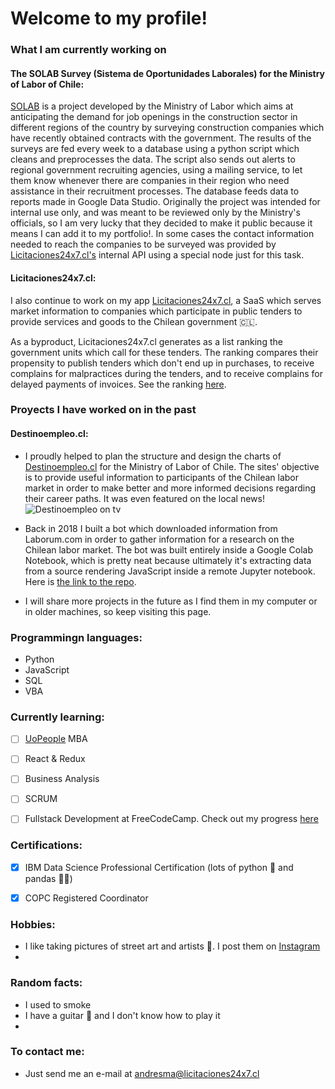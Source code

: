 <!--
**andresmascl/andresmascl** is a ✨ _special_ ✨ repository because its `README.md` (this file) appears on your GitHub profile.

Here are some ideas to get you started:

- 🔭 I’m currently working on ...
- 🌱 I’m currently learning ...
- 👯 I’m looking to collaborate on ...
- 🤔 I’m looking for help with ...
- 💬 Ask me about ...
- 📫 How to reach me: ...
- 😄 Pronouns: ...
- ⚡ Fun fact: ...
-->

# Welcome to my profile!




### What I am currently working on
#### The SOLAB Survey (Sistema de Oportunidades Laborales) for the Ministry of Labor of Chile:
[SOLAB](https://solab.observatorionacional.cl/) is a project developed by the Ministry of Labor which aims at anticipating the demand for job openings in the construction sector in different regions of the country by surveying construction companies which have recently obtained contracts with the government.  The results of the surveys are fed every week to a database using a python script which cleans and preprocesses the data.  The script also sends out alerts to regional government recruiting agencies, using a mailing service, to let them know whenever there are companies in their region who need assistance in their recruitment processes.  The database feeds data to reports made in Google Data Studio.  Originally the project was intended for internal use only, and was meant to be reviewed only by the Ministry's officials, so I am very lucky that they decided to make it public because it means I can add it to my portfolio!.  In some cases the contact information needed to reach the companies to be surveyed was provided by [Licitaciones24x7.cl's](https://licitaciones24x7.cl) internal API using a special node just for this task.

#### Licitaciones24x7.cl:
I also continue to work on my app [Licitaciones24x7.cl](https://licitaciones24x7.cl), a SaaS which serves market information to companies which participate in public tenders to provide services and goods to the Chilean government :chile:.

As a byproduct, Licitaciones24x7.cl generates as a list ranking the government units which call for these tenders.  The ranking compares their propensity to publish tenders which don't end up in purchases, to receive complains for malpractices during the tenders, and to receive complains for delayed payments of invoices.  See the ranking [here](https://info.licitaciones24x7.cl/demandantes-del-estado).


### Proyects I have worked on in the past
#### Destinoempleo.cl:
- I proudly helped to plan the structure and design the charts of [Destinoempleo.cl](https://destinoempleo.cl) for the Ministry of Labor of Chile.  The sites' objective is to provide useful information to participants of the Chilean labor market in order to make better and more informed decisions regarding their career paths.  It was even featured on the local news! ![Destinoempleo on tv](https://i.imgur.com/KEptQrp.jpg)

- Back in 2018 I built a bot which downloaded information from Laborum.com in order to gather information for a research on the Chilean labor market.  The bot was built entirely inside a Google Colab Notebook, which is pretty neat because ultimately it's extracting data from a source rendering JavaScript inside a remote Jupyter notebook.  Here is [the link to the repo](https://github.com/andresmascl/LaborumSpyder).

- I will share more projects in the future as I find them in my computer or in older machines, so keep visiting this page.

### Programmingn languages:
- Python
- JavaScript
- SQL
- VBA

### Currently learning:
- [ ] [UoPeople](https://uopeople.edu) MBA
- [ ] React & Redux
- [ ] Business Analysis
- [ ] SCRUM
- [ ] Fullstack Development at FreeCodeCamp.  Check out my progress [here](https://www.freecodecamp.org/andresma)


### Certifications:
- [x] IBM Data Science Professional Certification (lots of python :snake: and pandas :panda_face::panda_face:)
- [X] COPC Registered Coordinator


### Hobbies:
- I like taking pictures of street art and artists :camera_flash:.  I post them on [Instagram](https://www.instagram.com/fotocondriacoterminal/) 
- 

### Random facts:
- I used to smoke
- I have a guitar :guitar: and I don't know how to play it
- 


### To contact me:
- Just send me an e-mail at andresma@licitaciones24x7.cl
